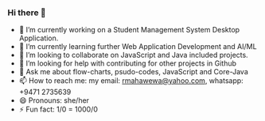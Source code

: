 ### Hi there 👋

<!--
**rmahawewa/rmahawewa** is a ✨ _special_ ✨ repository because its `README.md` (this file) appears on your GitHub profile.

Here are some ideas to get you started:

- 🔭 I’m currently working on ...
- 🌱 I’m currently learning ...
- 👯 I’m looking to collaborate on ...
- 🤔 I’m looking for help with ...
- 💬 Ask me about ...
- 📫 How to reach me: ...
- 😄 Pronouns: ...
- ⚡ Fun fact: ...
-->
- 🔭 I’m currently working on a Student Management System Desktop Application.
- 🌱 I’m currently learning further Web Application Development and AI/ML
- 👯 I’m looking to collaborate on JavaScript and Java included projects.
- 🤔 I’m looking for help with contributing for other projects in Github
- 💬 Ask me about flow-charts, psudo-codes, JavaScript and Core-Java
- 📫 How to reach me: my email: rmahawewa@yahoo.com, whatsapp: +9471 2735639
- 😄 Pronouns: she/her
- ⚡ Fun fact: 1/0 = 1000/0
